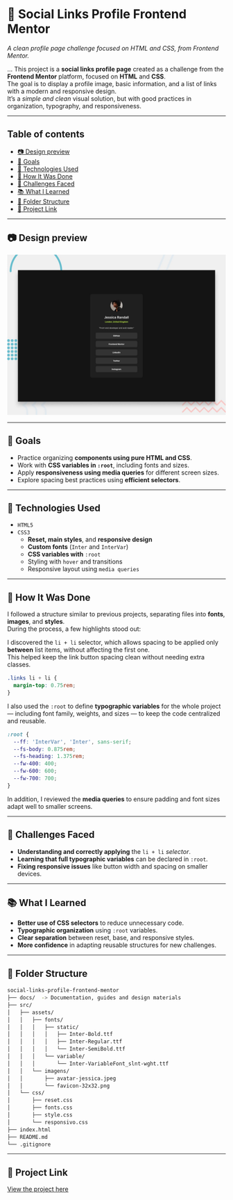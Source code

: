 # 📰 Social Links Profile Frontend Mentor  
_A clean profile page challenge focused on HTML and CSS, from Frontend Mentor._

...
This project is a **social links profile page** created as a challenge from the **Frontend Mentor** platform, focused on **HTML** and **CSS**.  
The goal is to display a profile image, basic information, and a list of links with a modern and responsive design.  
It’s a *simple and clean* visual solution, but with good practices in organization, typography, and responsiveness.

---

## Table of contents

 - [📷 Design preview](#-design-preview)
 - [🎯 Goals](#-goals)
 - [🚀 Technologies Used](#-technologies-used)
 - [🧠 How It Was Done](#-how-it-was-done)
 - [🧩 Challenges Faced](#-challenges-faced)
 - [📚 What I Learned](#-what-i-learned)
 - [📁 Folder Structure](#-folder-structure)
 - [🔗 Project Link](#-project-link)

---

## 📷 Design preview

![Design preview for the Social links profile coding challenge](./docs/design/preview.jpg)

---

## 🎯 Goals

- Practice organizing **components using pure HTML and CSS**.  
- Work with **CSS variables in `:root`**, including fonts and sizes.  
- Apply **responsiveness using media queries** for different screen sizes.  
- Explore spacing best practices using **efficient selectors**.

---

## 🚀 Technologies Used

- `HTML5`
- `CSS3`
  - **Reset, main styles**, and **responsive design**
  - **Custom fonts** (`Inter` and `InterVar`)
  - **CSS variables with** `:root`
  - Styling with `hover` and transitions
  - Responsive layout using `media queries`

---

## 🧠 How It Was Done

I followed a structure similar to previous projects, separating files into **fonts**, **images**, and **styles**.  
During the process, a few highlights stood out:

I discovered the `li + li` selector, which allows spacing to be applied only **between** list items, without affecting the first one.  
This helped keep the link button spacing clean without needing extra classes.

```css
.links li + li {
  margin-top: 0.75rem;
}
```

I also used the `:root` to define **typographic variables** for the whole project — including font family, weights, and sizes — to keep the code centralized and reusable.

```css
:root {
  --ff: 'InterVar', 'Inter', sans-serif;
  --fs-body: 0.875rem;
  --fs-heading: 1.375rem;
  --fw-400: 400;
  --fw-600: 600;
  --fw-700: 700;
}
```

In addition, I reviewed the **media queries** to ensure padding and font sizes adapt well to smaller screens.

---

## 🧩 Challenges Faced

- **Understanding and correctly applying** the `li + li` *selector*.  
- **Learning that full typographic variables** can be declared in `:root`.  
- **Fixing responsive issues** like button width and spacing on smaller devices.

---

## 📚 What I Learned

- **Better use of CSS selectors** to reduce unnecessary code.  
- **Typographic organization** using `:root` variables.  
- **Clear separation** between reset, base, and responsive styles.  
- **More confidence** in adapting reusable structures for new challenges.

---

## 📁 Folder Structure

```bash
social-links-profile-frontend-mentor
├── docs/  -> Documentation, guides and design materials
├── src/     
│   ├── assets/
│   │   ├── fonts/
│   │   │   ├── static/
│   │   │   │   ├── Inter-Bold.ttf
│   │   │   │   ├── Inter-Regular.ttf
│   │   │   │   └── Inter-SemiBold.ttf
│   │   │   └── variable/
│   │   │       └── Inter-VariableFont_slnt-wght.ttf
│   │   └── imagens/          
│   │       ├── avatar-jessica.jpeg
│   │       └── favicon-32x32.png               
│   └── css/
│       ├── reset.css
│       ├── fonts.css
│       ├── style.css
│       └── responsivo.css              
├── index.html 
├── README.md
└── .gitignore
```

---

## 🔗 Project Link

[View the project here]()

